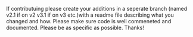 If contributuing please create your additions in a seperate branch (named v2.1 if on v2 v3.1 if on v3 etc.)with a readme file describing what you changed and how. 
Please make sure code is well commeneted and documented. Please be as specific as possible. Thanks!
